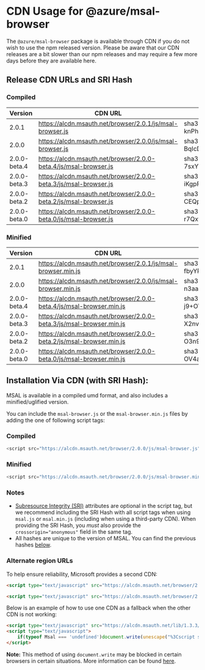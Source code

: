# CDN Usage for @azure/msal-browser

The `@azure/msal-browser` package is available through CDN if you do not wish to use the npm released version. Please be aware that our CDN releases are a bit slower than our npm releases and may require a few more days before they are available here.

## Release CDN URLs and SRI Hash

### Compiled

Version | CDN URL | SRI Hash
--------------- | ------- | ---------------------------
2.0.1 | https://alcdn.msauth.net/browser/2.0.1/js/msal-browser.js | sha384-knPh00kvaT+k3+4TCD5S2ORDNVc2I3RVbqI/ksbTlpdSBh8ZnyAPxW2kkTSG0+mT
2.0.0 | https://alcdn.msauth.net/browser/2.0.0/js/msal-browser.js | sha384-BqIcDtzVkr3wRGsSrk+iJJNm9GSdUsP0I2MplbnhPPc+I1l1d+dkKbcnqgNddGWX
2.0.0-beta.4 | https://alcdn.msauth.net/browser/2.0.0-beta.4/js/msal-browser.js | sha384-7sxY2tN3GMVE5jXH2RL9AdbO6s46vUh9lUid4yNCHJMUzDoj+0N4ve6rLOmR88yN
2.0.0-beta.3 | https://alcdn.msauth.net/browser/2.0.0-beta.3/js/msal-browser.js | sha384-iKgpFzdbMAsg695JG+EmHleQe5gRjoAAixuMf0jfM7pCOVuGqhyBuXO1Ai71fixx
2.0.0-beta.2 | https://alcdn.msauth.net/browser/2.0.0-beta.2/js/msal-browser.js | sha384-CEQpk7EG1PVKCHHdoQzDdR5uU7nJ1PLlcdx1s7vi8Ta/Pndhr04imhqCUkZGimOj
2.0.0-beta.0 | https://alcdn.msauth.net/browser/2.0.0-beta.0/js/msal-browser.js | sha384-r7Qxfs6PYHyfoBR6zG62DGzptfLBxnREThAlcJyEfzJ4dq5rqExc1Xj3TPFE/9TH

### Minified

Version | CDN URL | SRI Hash
--------------- | ------- | ---------------------------
2.0.1 | https://alcdn.msauth.net/browser/2.0.1/js/msal-browser.min.js | sha384-fbyYRj8H9iJU/JyncEbzW6WgVOaR5C+PU1dHsRBg2Ag2Q14F4IB8+T8BdknwjRQ8
2.0.0 | https://alcdn.msauth.net/browser/2.0.0/js/msal-browser.min.js | sha384-n3aacu1eFuIAfS3ZY4WGIZiQG/skqpT+cbeqIwLddpmMWcxWZwYdt+F0PgKyw+m9
2.0.0-beta.4 | https://alcdn.msauth.net/browser/2.0.0-beta.4/js/msal-browser.min.js | sha384-j9+OYwF1QFM1A8/DNvWKqvTw+bc5alOXQ7IA2WvGAcLLLpN/tK9XRTbJtlTiSFJI
2.0.0-beta.3 | https://alcdn.msauth.net/browser/2.0.0-beta.3/js/msal-browser.min.js | sha384-X2nv+6ViZGj+UCfGAbimHAXpBEAi0RA6GWuqCckbMLU5jVr8uDjf6pGUvTkq7wME
2.0.0-beta.2 | https://alcdn.msauth.net/browser/2.0.0-beta.2/js/msal-browser.min.js | sha384-O3n9nwTefR6cSLikBQsCDYke2pWL5YWluwvp0RgGe+VK2eU0+RJC1cmMow5jD1OE
2.0.0-beta.0 | https://alcdn.msauth.net/browser/2.0.0-beta.0/js/msal-browser.min.js | sha384-OV4a42kPPZv7IxRWcyqoLn9Ohs0g1WXejuNceZxAE9usAfLVFBcdre9yqo4I03VN

## Installation Via CDN (with SRI Hash):
MSAL is available in a compiled umd format, and also includes a minified/uglified version. 

You can include the `msal-browser.js` or the `msal-browser.min.js` files by adding the one of following script tags:

### Compiled

```javascript
<script src="https://alcdn.msauth.net/browser/2.0.0/js/msal-browser.js" integrity="sha384-BqIcDtzVkr3wRGsSrk+iJJNm9GSdUsP0I2MplbnhPPc+I1l1d+dkKbcnqgNddGWX" crossorigin="anonymous"></script>
```

### Minified

```javascript
<script src="https://alcdn.msauth.net/browser/2.0.0/js/msal-browser.min.js" integrity="sha384-n3aacu1eFuIAfS3ZY4WGIZiQG/skqpT+cbeqIwLddpmMWcxWZwYdt+F0PgKyw+m9" crossorigin="anonymous"></script>
```

### Notes
- [Subresource Integrity (SRI)](https://developer.mozilla.org/docs/Web/Security/Subresource_Integrity) attributes are optional in the script tag, but we recommend including the SRI Hash with all script tags when using `msal.js` or `msal.min.js` (including when using a third-party CDN). When providing the SRI Hash, you *must* also provide the `crossorigin="anonymous"` field in the same tag.
- All hashes are unique to the version of MSAL. You can find the previous hashes [below]().


### Alternate region URLs

To help ensure reliability, Microsoft provides a second CDN:

```html
<script type="text/javascript" src="https://alcdn.msauth.net/browser/2.0.0/js/msal-browser.js" integrity="sha384-BqIcDtzVkr3wRGsSrk+iJJNm9GSdUsP0I2MplbnhPPc+I1l1d+dkKbcnqgNddGWX" crossorigin="anonymous"></script>
```

```html
<script type="text/javascript" src="https://alcdn.msauth.net/browser/2.0.0/js/msal-browser.min.js" integrity="sha384-n3aacu1eFuIAfS3ZY4WGIZiQG/skqpT+cbeqIwLddpmMWcxWZwYdt+F0PgKyw+m9" crossorigin="anonymous"></script>
```

Below is an example of how to use one CDN as a fallback when the other CDN is not working:

```html
<script type="text/javascript" src="https://alcdn.msauth.net/lib/1.3.3/js/msal.js"></script>
<script type="text/javascript">
    if(typeof Msal === 'undefined')document.write(unescape("%3Cscript src='https://alcdn.msftauth.net/lib/1.3.3/js/msal.js' type='text/javascript' %3E%3C/script%3E"));
</script>
```

**Note:** This method of using `document.write` may be blocked in certain browsers in certain situations. More information can be found [here](https://www.chromestatus.com/feature/5718547946799104).
